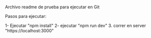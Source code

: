 Archivo readme de prueba para ejecutar en Git

Pasos para ejecutar: 

1- Ejecutar "npm install" 
2- ejecutar "npm run dev" 
3. correr en server "https://localhost:3000"
